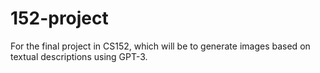 # 152-project
For the final project in CS152, which will be to generate images based on textual descriptions using GPT-3. 

